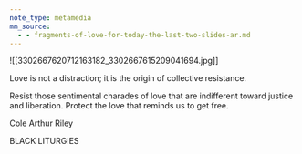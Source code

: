 ```yaml
---
note_type: metamedia
mm_source:
  - - fragments-of-love-for-today-the-last-two-slides-ar.md
---
```


![[3302667620712163182_3302667615209041694.jpg]]

Love is not a distraction; it is the
origin of collective resistance.

Resist those sentimental charades of
love that are indifferent toward justice
and liberation. Protect the love that
reminds us to get free.

Cole Arthur Riley

BLACK LITURGIES

